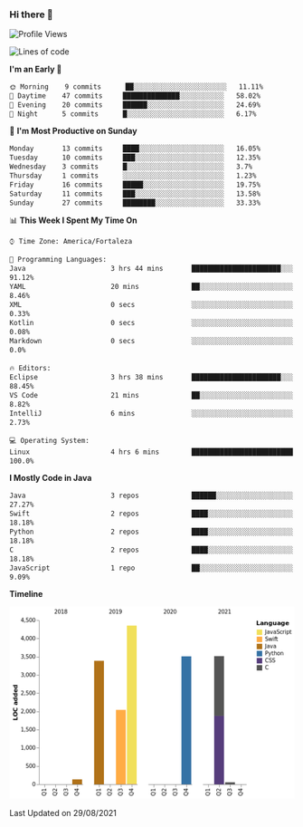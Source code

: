 ### Hi there 👋

<!--
**samuelpsouza/samuelpsouza** is a ✨ _special_ ✨ repository because its `README.md` (this file) appears on your GitHub profile.

Here are some ideas to get you started:

- 🔭 I’m currently working on ...
- 🌱 I’m currently learning ...
- 👯 I’m looking to collaborate on ...
- 🤔 I’m looking for help with ...
- 💬 Ask me about ...
- 📫 How to reach me: ...
- 😄 Pronouns: ...
- ⚡ Fun fact: ...
-->

<!--START_SECTION:waka-->
![Profile Views](http://img.shields.io/badge/Profile%20Views-26-blue)

![Lines of code](https://img.shields.io/badge/From%20Hello%20World%20I%27ve%20Written-16995%20lines%20of%20code-blue)

**I'm an Early 🐤** 

```text
🌞 Morning    9 commits      ██░░░░░░░░░░░░░░░░░░░░░░░   11.11% 
🌆 Daytime    47 commits     ██████████████░░░░░░░░░░░   58.02% 
🌃 Evening    20 commits     ██████░░░░░░░░░░░░░░░░░░░   24.69% 
🌙 Night      5 commits      █░░░░░░░░░░░░░░░░░░░░░░░░   6.17%

```
📅 **I'm Most Productive on Sunday** 

```text
Monday       13 commits     ████░░░░░░░░░░░░░░░░░░░░░   16.05% 
Tuesday      10 commits     ███░░░░░░░░░░░░░░░░░░░░░░   12.35% 
Wednesday    3 commits      █░░░░░░░░░░░░░░░░░░░░░░░░   3.7% 
Thursday     1 commits      ░░░░░░░░░░░░░░░░░░░░░░░░░   1.23% 
Friday       16 commits     █████░░░░░░░░░░░░░░░░░░░░   19.75% 
Saturday     11 commits     ███░░░░░░░░░░░░░░░░░░░░░░   13.58% 
Sunday       27 commits     ████████░░░░░░░░░░░░░░░░░   33.33%

```


📊 **This Week I Spent My Time On** 

```text
⌚︎ Time Zone: America/Fortaleza

💬 Programming Languages: 
Java                     3 hrs 44 mins       ██████████████████████░░░   91.12% 
YAML                     20 mins             ██░░░░░░░░░░░░░░░░░░░░░░░   8.46% 
XML                      0 secs              ░░░░░░░░░░░░░░░░░░░░░░░░░   0.33% 
Kotlin                   0 secs              ░░░░░░░░░░░░░░░░░░░░░░░░░   0.08% 
Markdown                 0 secs              ░░░░░░░░░░░░░░░░░░░░░░░░░   0.0%

🔥 Editors: 
Eclipse                  3 hrs 38 mins       ██████████████████████░░░   88.45% 
VS Code                  21 mins             ██░░░░░░░░░░░░░░░░░░░░░░░   8.82% 
IntelliJ                 6 mins              ░░░░░░░░░░░░░░░░░░░░░░░░░   2.73%

💻 Operating System: 
Linux                    4 hrs 6 mins        █████████████████████████   100.0%

```

**I Mostly Code in Java** 

```text
Java                     3 repos             ██████░░░░░░░░░░░░░░░░░░░   27.27% 
Swift                    2 repos             ████░░░░░░░░░░░░░░░░░░░░░   18.18% 
Python                   2 repos             ████░░░░░░░░░░░░░░░░░░░░░   18.18% 
C                        2 repos             ████░░░░░░░░░░░░░░░░░░░░░   18.18% 
JavaScript               1 repo              ██░░░░░░░░░░░░░░░░░░░░░░░   9.09%

```


**Timeline**

![Chart not found](https://raw.githubusercontent.com/samuelpsouza/samuelpsouza/main/charts/bar_graph.png) 


 Last Updated on 29/08/2021
<!--END_SECTION:waka-->